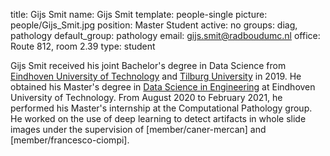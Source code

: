 title: Gijs Smit
name: Gijs Smit
template: people-single
picture: people/Gijs_Smit.jpg
position: Master Student
active: no
groups: diag, pathology
default_group: pathology
email: gijs.smit@radboudumc.nl
office: Route 812, room 2.39
type: student

Gijs Smit received his joint Bachelor's degree in Data Science from [Eindhoven University of Technology](https://www.tue.nl/studeren/bachelor-college/bachelor-data-science/) and [Tilburg University](https://www.tilburguniversity.edu/nl/onderwijs/bacheloropleidingen/data-science) in 2019. He obtained his Master's degree in [Data Science in Engineering](https://www.tue.nl/studeren/graduate-school/mastertrack-data-science-in-engineering/) at Eindhoven University of Technology. From August 2020 to February 2021, he performed his Master's internship at the Computational Pathology group. He worked on the use of deep learning to detect artifacts in whole slide images under the supervision of [member/caner-mercan] and [member/francesco-ciompi].
